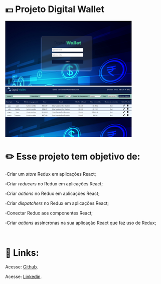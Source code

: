 # 💵️ Projeto Digital Wallet

<img src="https://github.com/carolhn/Projeto-Digital-Wallet/blob/main/imagem.png?raw=true" alt="imagem.png" style="max-width: 80%;">
<img src="https://github.com/carolhn/Projeto-Digital-Wallet/blob/main/imagem1.png?raw=true" alt="imagem2.png" style="max-width: 80%;">

# ✏️  Esse projeto tem objetivo de:

 ▫️Criar um _store_ Redux em aplicações React;<br>

▫️Criar _reducers_ no Redux em aplicações React;<br>

▫️Criar _actions_ no Redux em aplicações React;<br>

▫️Criar _dispatchers_ no Redux em aplicações React;<br>

▫️Conectar Redux aos componentes React;<br>

▫️Criar _actions_ assíncronas na sua aplicação React que faz uso de Redux;<br>

<br>

# 🔗️ Links:

<p>Acesse: <a href="https://github.com/carolhn" target="_blank" rel="noopener noreferrer">Github</a>.</p>

<p>Acesse: <a href="https://www.linkedin.com/in/caroline-nunes-desenvolvimento-fullstack/" target="_blank" rel="noopener noreferrer">Linkedin</a>.</p>
